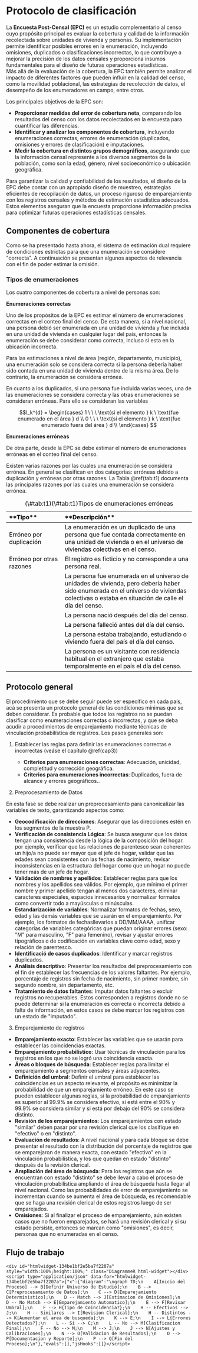 # Protocolo de clasificación

La **Encuesta Post-Censal (EPC)** es un estudio complementario al censo cuyo propósito principal es evaluar la cobertura y calidad de la información recolectada sobre unidades de vivienda y personas. Su implementación permite identificar posibles errores en la enumeración, incluyendo omisiones, duplicados o clasificaciones incorrectas, lo que contribuye a mejorar la precisión de los datos censales y proporciona insumos fundamentales para el diseño de futuras operaciones estadísticas.  
Más allá de la evaluación de la cobertura, la EPC también permite analizar el impacto de diferentes factores que pueden influir en la calidad del censo, como la movilidad poblacional, las estrategias de recolección de datos, el desempeño de los enumeradores en campo, entre otros.

Los principales objetivos de la EPC son:  

- **Proporcionar medidas del error de cobertura neta**, comparando los resultados del censo con los datos recolectados en la encuesta para cuantificar las diferencias.  
- **Identificar y analizar los componentes de cobertura**, incluyendo enumeraciones correctas, errores de enumeración (duplicados, omisiones y errores de clasificación) e imputaciones.  
- **Medir la cobertura en distintos grupos demográficos**, asegurando que la información censal represente a los diversos segmentos de la población, como son la edad, género, nivel socioeconómico o ubicación geográfica.  

Para garantizar la calidad y confiabilidad de los resultados, el diseño de la EPC debe contar con un apropiado diseño de muestreo, estrategias eficientes de recopilación de datos, un proceso riguroso de emparejamiento con los registros censales y métodos de estimación estadística adecuados. Estos elementos aseguran que la encuesta proporcione información precisa para optimizar futuras operaciones estadísticas censales.

## Componentes de cobertura

Como se ha presentado hasta ahora, el sistema de estimación dual requiere de condiciones estrictas para que una enumeración se considere "correcta". A continuación se presentan algunos aspectos de relevancia con el fin de poder estimar la omisión.

### Tipos de enumeraciones 

Los cuatro componentes de cobertura a nivel de personas son:

**Enumeraciones correctas**

Uno de los propósitos de la EPC es estimar el número de enumeraciones correctas en el conteo final del censo. De esta manera, si a nivel nacional, una persona debió ser enumerada en una unidad de vivienda y fue incluida en una unidad de vivienda en cualquier lugar del país, entonces la enumeración se debe considerar como correcta, incluso si esta en la ubicación incorrecta. 

Para las estimaciones a nivel de área (región, departamento, municipio), una enumeración solo se considera correcta si la persona debería haber sido contada en una unidad de vivienda dentro de la misma área. De lo contrario, la enumeración se considera errónea.

En cuanto a los duplicados, si una persona fue incluida varias veces, una de las enumeraciones se considera correcta y las otras enumeraciones se consideran erróneas. Para ello se consideran las variables


$$I_k^{d} = \begin{cases} 
1 \ \ \ \text{si el elemento } k \ \text{fue enumerado en el área } d \\
0 \ \ \ \text{si el elemento } k \ \text{fue enumerado fuera del área } d \\
\end{cases} $$

**Enumeraciones erróneas**

De otra parte, desde la EPC se debe estimar el número de enumeraciones erróneas en el conteo final del censo. 

Existen varias razones por las cuales una enumeración se considera errónea. En general se clasifican en dos categorías: erróneas debido a duplicación y erróneas por otras razones. La Tabla \@ref(tab:t1) documenta las principales razones por las cuales una enumeración se considera errónea. 
   

<table class="table" style="color: black; width: auto !important; margin-left: auto; margin-right: auto;">
<caption>(\#tab:t1)(\#tab:t1)Tipos de enumeraciones erróneas</caption>
 <thead>
  <tr>
   <th style="text-align:left;"> **Tipo** </th>
   <th style="text-align:left;"> **Descripción** </th>
  </tr>
 </thead>
<tbody>
  <tr>
   <td style="text-align:left;width: 30%; "> Erróneo por duplicación </td>
   <td style="text-align:left;width: 70%; "> La enumeración es un duplicado de una persona que fue contada correctamente en una unidad de vivienda o en el universo de viviendas colectivas en el censo. </td>
  </tr>
  <tr>
   <td style="text-align:left;width: 30%; "> Erróneo por otras razones </td>
   <td style="text-align:left;width: 70%; "> El registro es ficticio y no corresponde a una persona real. </td>
  </tr>
  <tr>
   <td style="text-align:left;width: 30%; ">  </td>
   <td style="text-align:left;width: 70%; "> La persona fue enumerada en el universo de unidades de vivienda, pero debería haber sido enumerada en el universo de viviendas colectivas o estaba en situación de calle el día del censo. </td>
  </tr>
  <tr>
   <td style="text-align:left;width: 30%; ">  </td>
   <td style="text-align:left;width: 70%; "> La persona nació después del día del censo. </td>
  </tr>
  <tr>
   <td style="text-align:left;width: 30%; ">  </td>
   <td style="text-align:left;width: 70%; "> La persona falleció antes del día del censo. </td>
  </tr>
  <tr>
   <td style="text-align:left;width: 30%; ">  </td>
   <td style="text-align:left;width: 70%; "> La persona estaba trabajando, estudiando o viviendo fuera del país el día del censo. </td>
  </tr>
  <tr>
   <td style="text-align:left;width: 30%; ">  </td>
   <td style="text-align:left;width: 70%; "> La persona es un visitante con residencia habitual en el extranjero que estaba temporalmente en el país el día del censo. </td>
  </tr>
</tbody>
</table>
   

## Protocolo general

El procedimiento que se debe seguir puede ser específico en cada país, acá se presenta un protocolo general de las condiciones mínimas que se deben considerar. Es probable que todos los registros no se puedan clasificar como enumeraciones correctas o incorrectas, y que se deba acudir a procedimientos de emparejamiento mediante técnicas de vinculación probabilística de registros. Los pasos generales son:

1. Establecer las reglas para definir las enumeraciones correctas e incorrectas (veáse el capítulo \@ref(cap3))

   - **Criterios para enumeraciones correctas**: Adecuación, unicidad, completitud y corrección geográfica.
   - **Criterios para enumeraciones incorrectas**: Duplicados, fuera de alcance y errores geográficos..

 
2. Preprocesamiento de Datos

En esta fase se debe realizar un preprocesamiento para canonicalizar las variables de texto, garantizando aspectos como: 


   - **Geocodificación de direcciones**: Asegurar que las direcciones estén en los segmentos de la muestra P.
   - **Verificación de consistencia Lógica**: Se busca asegurar que los datos tengan una consistencia desde la lógica de la composición del hogar. por ejemplo, verificar que las relaciones de parentesco sean coherentes un hijo/a no puede ser mayor que el jefe de hogar, validar que las edades sean consistentes con las fechas de nacimiento, revisar inconsistencias en la estructura del hogar como que un hogar no puede tener más de un jefe de hogar.
   - **Validación de nombres y apellidos**: Establecer reglas para que los nombres y los apellidos sea válidos. Por ejemplo, que mínimo el primer nombre y primer apellido tengan al menos dos caracteres, eliminar caracteres especiales, espacios innecesarios y normalizar formatos como convertir todo a mayúsculas o minúsculas. 
   - **Estandarización de variables**: Normalizar formatos de fechas, sexo, edad y las demás variables que se usarán en el emparejamiento. Por ejemplo, los formatos de fechasllevarlos a DD/MM/AAAA, unificar categorías de variables categóricas que puedan originar errores (sexo: "M" para masculino, "F" para femenino), revisar y ajustar errores tipográficos o de codificación en variables clave como edad, sexo y relación de parentesco.
   - **Identificació de casos duplicados**: Identificar y marcar registros duplicados.
   - **Análisis descriptivo**: Presentar los resultados del preprocesamiento con el fin de establecer las frecuencias de los valores faltantes. Por ejemplo, porcentaje de registros sin fecha de nacimiento, sin primer nombre, sin segundo nombre, sin departamento, etc.
   - **Tratamiento de datos faltantes**:  Imputar datos faltantes o excluir registros no recuperables. Estos corresponden a registros donde no se puede determinar si la enumeración es correcta o incorrecta debido a falta de información, en estos casos se debe marcar los registros con un estado de "imputado".
   

 3. Emparejamiento de registros
 
 - **Emparejamiento exacto**: Establecer las variables que se usarán para establecer las coincidencias exactas.
 - **Emparejamiento probabilístico**: Usar técnicas de vinculación para los registros en los que no se logró una coincidencia exacta.
 - **Áreas o bloques de búsqueda**: Establecer reglas para limitar el emparejamiento a segmentos censales y áreas adyacentes.
 - **Definición del umbral**: Definir el umbral para establecer las coincidencias es un aspecto relevante, el propósito es minimizar la probabilidad de que un emparejamiento erróneo. En este caso se pueden establecer algunas reglas, si la probabilidad de emparejamiento es superior al 99.9% se considera efectivo, si está entre el 90% y 99.9% se considera similar y si está por debajo del 90% se considera distinto.
 - **Revisión de los emparejamientos**: Los emparejamientos con estado "similar" deben pasar por una revisión clerical que los clasifique en "efectivo" o en "distinto".   
 - **Evaluación de resultados**: A nivel nacional y para cada bloque se debe presentar el resultado con la distribución del porcentaje de registros que se emparejaron de manera exacta, con estado "efectivo" en la vinculación probabilística, y los que quedan en estado "distinto" después de la revisión clerical.
 - **Ampliación del área de búsqueda**: Para los registros que aún se encuentran con estado "distinto" se debe llevar a cabo el proceso de vinculación probabilística ampliando el área de búsqueda hasta llegar al nivel nacional. Como las probabilidades de error de emparejamiento se incrementan cuando se aumenta el área de búsqueda, es recomendable que se haga una revisión clerical de estos registros luego de ser emparejados.
 - **Omisiones**: Si al finalizar el proceso de emparejamiento, aún existen casos que no fueron emparejados, se hará una revisión clerical y si su estado persiste, entonces se marcan como "omisiones", es decir, personas que no enumeradas en el censo.
 

## Flujo de trabajo
 


```{=html}
<div id="htmlwidget-134be1bf2e5ba7f2207a" style="width:100%;height:100%;" class="DiagrammeR html-widget"></div>
<script type="application/json" data-for="htmlwidget-134be1bf2e5ba7f2207a">{"x":{"diagram":"\ngraph TD;\n    A[Inicio del Proceso] --> B[Definir Universo de Estudio];\n    B --> C[Preprocesamiento de Datos];\n    C --> D[Emparejamiento Deterministico];\n    D -- Match --> J[Estimacion de Omisiones];\n    D -- No Match --> E[Emparejamiento Automatico];\n    E --> F[Revisar Umbral];\n    F --> H{Tipo de Coincidencia?};\n    H -- Efectivos --> J;\n    H -- Similares --> I[Revision Clerical];\n    H -- Distintos --> K[Aumentar el area de busqueda];\n    K --> E;\n    I --> L{Errores Detectados?};\n    L -- Si --> C;\n    L -- No --> M[Clasificacion Final];\n    F -- No --> M;\n    M --> J;\n    J --> N[Ajustes y Calibraciones];\n    N --> O[Validacion de Resultados];\n    O --> P[Documentacion y Reporte];\n    P --> Q[Fin del Proceso];\n"},"evals":[],"jsHooks":[]}</script>
```
